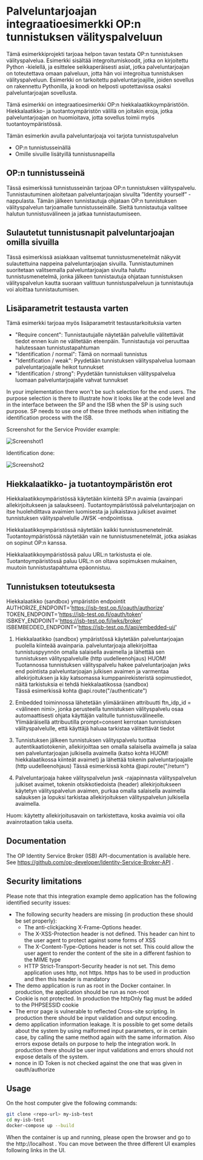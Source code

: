 # Palveluntarjoajan integraatioesimerkki OP:n tunnistuksen välityspalveluun

Tämä esimerkkiprojekti tarjoaa helpon tavan testata OP:n tunnistuksen välityspalvelua. Esimerkki sisältää integroitumiskoodit, jotka on kirjoitettu Python -kielellä, ja esittelee seikkaperäisesti asiat, jotka palveluntarjoajan on toteutettava omaan palveluun, jotta hän voi integroitua tunnistuksen välityspalveluun. Esimerkki on tarkoitettu palveluntarjoajille, joiden sovellus on rakennettu Pythonilla, ja koodi on helposti upotettavissa osaksi palveluntarjoajan sovellusta.

Tämä esimerkki on integraatioesimerkki OP:n hiekkalaatikkoympäristöön. Hiekkalaatikko- ja tuotantoympäristön välillä on joitakin eroja, jotka palveluntarjoajan on huomioitava, jotta sovellus toimii myös tuotantoympäristössä.

Tämän esimerkin avulla palveluntarjoaja voi tarjota tunnistuspalvelun

- OP:n tunnistusseinällä
- Omille sivuille lisätyillä tunnistusnapeilla

## OP:n tunnistusseinä

Tässä esimerkissä tunnistusseinän tarjoaa OP:n tunnistuksen välityspalvelu. Tunnistautuminen aloitetaan palveluntarjoajan sivuilta ”Identity yourself” -nappulasta. Tämän jälkeen tunnistautuja ohjataan OP:n tunnistuksen välityspalvelun tarjoamalle tunnistusseinälle. Sieltä tunnistautuja valitsee halutun tunnistusvälineen ja jatkaa tunnistautumiseen.

## Sulautetut tunnistusnapit palveluntarjoajan omilla sivuilla

Tässä esimerkissä asiakkaan valitsemat tunnistusmenetelmät näkyvät sulautettuina nappeina palveluntarjoajan sivuilla. Tunnistautuminen suoritetaan valitsemalla palveluntarjoajan sivulta haluttu tunnistusmenetelmä, jonka jälkeen tunnistautuja ohjataan tunnistuksen välityspalvelun kautta suoraan valittuun tunnistuspalveluun ja tunnistautuja voi aloittaa tunnistautumisen.

## Lisäparametrit testausta varten

Tämä esimerkki tarjoaa myös lisäparametrit testaustarkoituksia varten

- "Require concent": Tunnistautujalle näytetään palvelulle välitettävät tiedot ennen kuin ne välitetään eteenpäin. Tunnistautuja voi peruuttaa halutessaan tunnistustapahtuman
- "Identification / normal": Tämä on normaali tunnistus
- "Identification / weak": Pyydetään tunnistuksen välityspalvelua luomaan palveluntarjoajalle heikot tunnukset 
- "Identification / strong": Pyydetään tunnistuksen välityspalvelua luomaan palveluntarjoajalle vahvat tunnukset

In your implementation there won't be such selection for the end users. The purpose selection is there to illustrate how it looks like at the code level and in the interface between the SP and the ISB when the SP is using such purpose. SP needs to use one of these three methods when initiating the identification process with the ISB.

Screenshot for the Service Provider example:

![Screenshot1](images/screenshot1.png)

Identification done:

![Screenshot2](images/screenshot2.png)

## Hiekkalaatikko- ja tuotantoympäristön erot

Hiekkalaatikkoympäristössä käytetään kiinteitä SP:n avaimia (avainpari allekirjoitukseen ja salaukseen). Tuotantoympäristössä palveluntarjoajan on itse huolehdittava avaimien luomisesta ja julkaistava julkiset avaimet tunnistuksen välityspalvelulle JWSK -endpointissa.

Hiekkalaatikkoympäristössä näytetään kaikki tunnistusmenetelmät. Tuotantoympäristössä näytetään vain ne tunnistusmenetelmät, jotka asiakas on sopinut OP:n kanssa. 

Hiekkalaatikkoympäristössä paluu URL:n tarkistusta ei ole. Tuotantoympäristössä paluu URL:n on oltava sopimuksen mukainen, muutoin tunnistustapahtuma epäonnistuu.

## Tunnistuksen toteutuksesta

Hiekkalaatikko (sandbox) ympäristön endpointit
AUTHORIZE_ENDPOINT='https://isb-test.op.fi/oauth/authorize'
TOKEN_ENDPOINT='https://isb-test.op.fi/oauth/token'
ISBKEY_ENDPOINT='https://isb-test.op.fi/jwks/broker'
ISBEMBEDDED_ENDPOINT='https://isb-test.op.fi/api/embedded-ui/'

1) Hiekkalaatikko (sandbox) ympäristössä käytetään palveluntarjoajan puolella kiinteää avainparia. palveluntarjoaja allekirjoittaa tunnistuspyynnön omalla salaisella avaimella ja lähettää sen tunnistuksen välityspalvelulle (http uudelleenohjaus)
HUOM! Tuotannossa tunnistuksen välityspalvelu hakee palveluntarjoajan jwks end pointista palveluntarjoajan julkisen avaimen ja varmentaa allekirjoituksen ja käy katsomassa kumppanirekisteristä sopimustiedot, näitä tarkistuksia ei tehdä hiekkalaatikossa (sandbox)  
Tässä esimerkissä kohta @api.route("/authenticate")

2) Embedded toiminnossa lähetetään ylimääräinen attribuutti ftn_idp_id = <välineen nimi>, jonka perusteella tunnistuksen välityspalvelu osaa automaattisesti ohjata käyttäjän valitulle tunnistusvälineelle. Ylimääräisellä attribuutilla prompt=consent kerrotaan tunnistuksen välityspalvelulle, että käyttäjä haluaa tarkistaa välitettävät tiedot

3) Tunnistuksen jälkeen tunnistuksen välityspalvelu tuottaa autentikaatiotokenin, allekirjoittaa sen omalla salaisella avaimella ja salaa sen palveluntarjoajan julkisella avaimella (katso kohta HUOM! hiekkalaatikossa kiinteät avaimet) ja lähettää tokenin palveluntarjoajalle (http uudelleenohjaus)
Tässä esimerkissä kohta @api.route("/return")

4) Palveluntarjoaja hakee välityspalvelun jwsk -rajapinnasta välityspalvelun julkiset avaimet, tokenin otsikkotiedoista (header) allekirjoitukseen käytetyn välityspalvelun avaimen, purkaa omalla salaisella avaimella salauksen ja lopuksi tarkistaa allekirjoituksen välityspalvelun julkisella avaimella. 

Huom: käytetty allekirjoitusavain on tarkistettava, koska avaimia voi olla avainrotaation takia useita.

## Documentation

The OP Identity Service Broker (ISB) API-documentation is available here. See https://github.com/op-developer/Identity-Service-Broker-API .

## Security limitations

Please note that this integration example demo application has the following identified security issues:
- The following security headers are missing (in production these should be set properly):
    - The anti-clickjacking X-Frame-Options header.
    - The X-XSS-Protection header is not defined. This header can hint to the user agent to protect against some forms of XSS
    - The X-Content-Type-Options header is not set. This could allow the user agent to render the content of the site in a different fashion to the MIME type
    - HTTP Strict-Transport-Security header is not set. This demo application uses http, not https. https has to be used in production and then this header is mandatory
- The demo application is run as root in the Docker container. In production, the application should be run as non-root
- Cookie is not protected. In production the httpOnly flag must be added to the PHPSESSID cookie
- The error page is vulnerable to reflected Cross-site scripting. In production there should be input validation and output encoding.
- demo application information leakage. It is possible to get some details about the system by using malformed input parameters, or in certain case, by calling the same method again with the same information. Also errors expose details on purpose to help the integration work. In production there should be user input validations and errors should not expose details of the system.
- nonce in ID Token is not checked against the one that was given in oauth/authorize

## Usage

On the host computer give the following commands:

```bash
git clone <repo-url> my-isb-test
cd my-isb-test
docker-compose up --build
```

When the container is up and running, please open the browser and go to the http://localhost . You can move between the three different UI examples following links in the UI.
